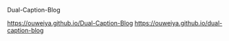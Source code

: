 Dual-Caption-Blog

<!-- npm run swizzle @docusaurus/theme-classic Icon/Language -- --eject --danger
npm run swizzle @docusaurus/theme-classic NavbarItem/DropdownNavbarItem -- --eject --danger
npm run swizzle @docusaurus/theme-classic NavbarItem/LocaleDropdownNavbarItem -- --eject --danger
npm run swizzle @docusaurus/theme-classic NavbarItem/DefaultNavbarItem -- --eject --danger
npm run swizzle @docusaurus/theme-classic BlogSidebar/Desktop -- --eject --danger
npm run swizzle @docusaurus/theme-classic BlogPostItems -- --eject --danger
npm run swizzle @docusaurus/theme-classic BlogSidebar/Mobile -- --eject --danger

npm run swizzle -- --list

IconLanguage
DropdownNavbarItem.js

Icon/Language
NavbarItem/DropdownNavbarItem


LocaleDropdownNavbarItem

BlogSidebar

BlogPostItems


BlogSidebar


 -->

https://ouweiya.github.io/Dual-Caption-Blog
https://ouweiya.github.io/dual-caption-blog

